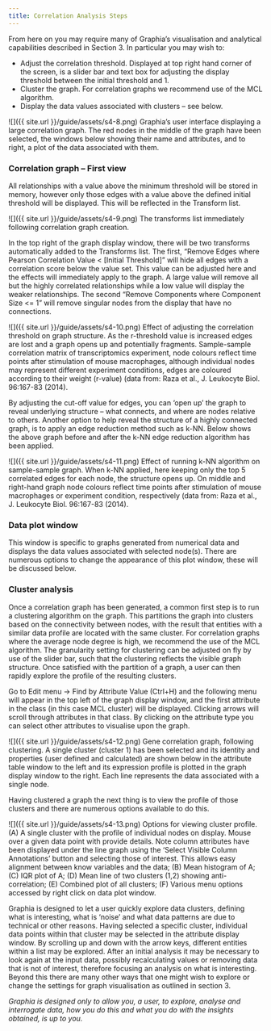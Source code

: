 ```yaml
---
title: Correlation Analysis Steps
---
```


From here on you may require many of Graphia’s visualisation and analytical capabilities described in Section 3.  In particular you may wish to:
- Adjust the correlation threshold. Displayed at top right hand corner of the screen, is a slider bar and text box for adjusting the display threshold between the initial threshold and 1.
- Cluster the graph. For correlation graphs we recommend use of the MCL algorithm.
- Display the data values associated with clusters – see below.

![]({{ site.url }}/guide/assets/s4-8.png)
Graphia’s user interface displaying a large correlation graph. The red nodes in the middle of the graph have been selected, the windows below showing their name and attributes, and to right, a plot of the data associated with them.

### Correlation graph – First view

All relationships with a value above the minimum threshold will be stored in memory, however only those edges with a value above the defined initial threshold will be displayed. This will be reflected in the Transform list.

![]({{ site.url }}/guide/assets/s4-9.png)
The transforms list immediately following correlation graph creation.

In the top right of the graph display window, there will be two transforms automatically added to the Transforms list.  The first, “Remove Edges where Pearson Correlation Value < [Initial Threshold]” will hide all edges with a correlation score below the value set. This value can be adjusted here and the effects will immediately apply to the graph. A large value will remove all but the highly correlated relationships while a low value will display the weaker relationships. The second “Remove Components where Component Size <= 1” will remove singular nodes from the display that have no connections.

![]({{ site.url }}/guide/assets/s4-10.png)
Effect of adjusting the correlation threshold on graph structure. As the r-threshold value is increased edges are lost and a graph opens up and potentially fragments. Sample-sample correlation matrix of transcriptomics experiment, node colours reflect time points after stimulation of mouse macrophages, although individual nodes may represent different experiment conditions, edges are coloured according to their weight (r-value) (data from: Raza et al., J. Leukocyte Biol. 96:167-83 (2014).

By adjusting the cut-off value for edges, you can ‘open up’ the graph to reveal underlying structure – what connects, and where are nodes relative to others.  Another option to help reveal the structure of a highly connected graph, is to apply an edge reduction method such as k-NN. Below shows the above graph before and after the k-NN edge reduction algorithm has been applied.

![]({{ site.url }}/guide/assets/s4-11.png)
Effect of running k-NN algorithm on sample-sample graph. When k-NN applied, here keeping only the top 5 correlated edges for each node, the structure opens up. On middle and right-hand graph node colours reflect time points after stimulation of mouse macrophages or experiment condition, respectively (data from: Raza et al., J. Leukocyte Biol. 96:167-83 (2014).

### Data plot window

This window is specific to graphs generated from numerical data and displays the data values associated with selected node(s). There are numerous options to change the appearance of this plot window, these will be discussed below.

### Cluster analysis

Once a correlation graph has been generated, a common first step is to run a clustering algorithm on the graph. This partitions the graph into clusters based on the connectivity between nodes, with the result that entities with a similar data profile are located with the same cluster.  For correlation graphs where the average node degree is high, we recommend the use of the MCL algorithm. The granularity setting for clustering can be adjusted on fly by use of the slider bar, such that the clustering reflects the visible graph structure. Once satisfied with the partition of a graph, a user can then rapidly explore the profile of the resulting clusters. 

Go to Edit menu -> Find by Attribute Value (Ctrl+H) and the following menu will appear in the top left of the graph display window, and the first attribute in the class (in this case MCL cluster) will be displayed. Clicking arrows will scroll through attributes in that class. By clicking on the attribute type you can select other attributes to visualise upon the graph.

![]({{ site.url }}/guide/assets/s4-12.png)
Gene correlation graph, following clustering. A single cluster (cluster 1) has been selected and its identity and properties (user defined and calculated) are shown below in the attribute table window to the left and its expression profile is plotted in the graph display window to the right. Each line represents the data associated with a single node.

Having clustered a graph the next thing is to view the profile of those clusters and there are numerous options available to do this.

![]({{ site.url }}/guide/assets/s4-13.png)
Options for viewing cluster profile. (A) A single cluster with the profile of individual nodes on display.  Mouse over a given data point with provide details. Note column attributes have been displayed under the line graph using the ‘Select Visible Column Annotations’ button and selecting those of interest. This allows easy alignment between know variables and the data; (B) Mean histogram of A; (C) IQR plot of A; (D) Mean line of two clusters (1,2) showing anti-correlation; (E) Combined plot of all clusters; (F) Various menu options accessed by right click on data plot window.

Graphia is designed to let a user quickly explore data clusters, defining what is interesting, what is ‘noise’ and what data patterns are due to technical or other reasons. Having selected a specific cluster, individual data points within that cluster may be selected in the attribute display window. By scrolling up and down with the arrow keys, different entities within a list may be explored.   After an initial analysis it may be necessary to look again at the input data, possibly recalculating values or removing data that is not of interest, therefore focusing an analysis on what is interesting. Beyond this there are many other ways that one might wish to explore or change the settings for graph visualisation as outlined in section 3.

_Graphia is designed only to allow you, a user, to explore, analyse and interrogate data, how you do this and what you do with the insights obtained, is up to you._
